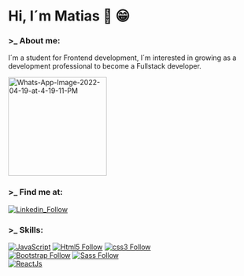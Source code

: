 # Hi, I´m Matias  👋 :grin:	

### >_  About me:
<p width="200px">I´m a student for Frontend development, I´m interested in growing as a development professional to become a Fullstack developer.</p>

<a href="https://ibb.co/3Cp2y8B"><img src="https://i.ibb.co/bKsTgyz/Whats-App-Image-2022-04-19-at-4-19-11-PM.jpg" alt="Whats-App-Image-2022-04-19-at-4-19-11-PM" border="0" width="200px" height="200px"/></a>

### >_ Find me at:
[![Linkedin_Follow](https://img.shields.io/badge/LinkedIn-0077B5?style=for-the-badge&logo=linkedin&logoColor=white&labelColor=101010)](https://www.linkedin.com/in/matias-adrian-majul/)

### >_ Skills:
[![JavaScript](https://img.shields.io/badge/JavaScript-F7DF1E?style=for-the-badge&logo=javascript&logoColor=white&labelColor=101010)](#)
[![Html5 Follow](https://img.shields.io/badge/HTML5-E34F26?style=for-the-badge&logo=html5&logoColor=white&labelColor=101010)](#)
[![css3 Follow](https://img.shields.io/badge/CSS3-1572B6?style=for-the-badge&logo=css3&logoColor=white&labelColor=101010)](#)
</br>
[![Bootstrap Follow](https://img.shields.io/badge/Bootstrap-563D7C?style=for-the-badge&logo=bootstrap&logoColor=white&labelColor=101010)](#)
[![Sass Follow](https://img.shields.io/badge/Sass-bf4080?style=for-the-badge&logo=sass&logoColor=white&labelColor=101010)](#)
</br>
[![ReactJs](https://img.shields.io/badge/React.Js-1572B6?style=for-the-badge&logo=react&logoColor=white&labelColor=101010)](#)

